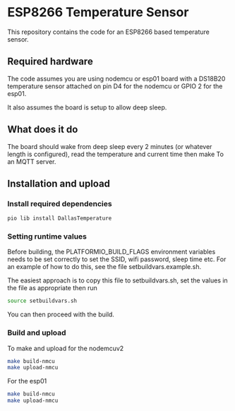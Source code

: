 # ESP8266 Temperature Sensor

This repository contains the code for an ESP8266 based temperature sensor.


## Required hardware

The code assumes you are using nodemcu or esp01 board with a DS18B20 temperature sensor attached on pin D4 for the nodemcu or GPIO 2 for the esp01. 

It also assumes the board is setup to allow deep sleep.
 
## What does it do

The board should wake from deep sleep every 2 minutes (or whatever length is configured), read the temperature and current time then make To an MQTT server.


## Installation and upload
### Install required dependencies

```bash
pio lib install DallasTemperature
```

### Setting runtime values

Before building, the PLATFORMIO\_BUILD\_FLAGS environment variables needs to be set correctly to set the SSID, wifi password, sleep time etc. For an example of how to do this, see the file setbuildvars.example.sh.

The easiest approach is to copy this file to setbuildvars.sh, set the values in the file as appropriate then run

```bash
source setbuildvars.sh
```

You can then proceed with the build.

### Build and upload

To make and upload for the nodemcuv2

```bash
make build-nmcu
make upload-nmcu
```

For the esp01

```bash
make build-nmcu
make upload-nmcu
```
